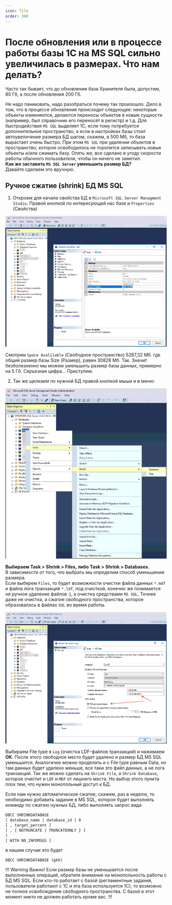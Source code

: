 ```yaml
---
icon: file
order: 300
---
```


# После обновления или в процессе работы базы 1С на MS SQL сильно увеличилась в размерах. Что нам делать?

Часто так бывает, что до обновления база Хранителя была, допустим, 80 Гб, а после обновления 200 Гб.  

Не надо паниковать, надо разобраться почему так произошло. Дело в том, что в процессе обновления происходит следующее: некоторые объекты изменяются, делаются переносы объектов в новые сущности (например, был справочник его переносят в регистр) и т.д. Для быстродействия `MS SQL` выделяет 1С, если тому потребуется дополнительное пространство, а если в настройках базы стоит автоувеличение размера БД шагом, скажем, в 500 Мб, то база вырастает очень быстро. При этом `MS SQL` при удалении объектов в пространство, которое освободилось не торопится записывать новые объекты и/или сжимать базу. Опять же, все сделано в угоду скорости работы обычного пользователя, чтобы он ничего не заметил.  
**Как же заставить `MS SQL Server` уменьшить размер БД?**  
Давайте сделаем это вручную.  

## Ручное сжатие (shrink) БД MS SQL

1. Откроем для начала свойства БД в `Microsoft SQL Server Managment Studio`. Правой кнопкой по интересующей нас базе и `Properties` (Свойства)

![Окно microsoft SQL](static/01_ПереносБД.png)

Смотрим `Space Avalilable` (Свободное пространство) 5287,32 Мб. где общий размер базы Size (Размер), равен 30828 Мб.
Так. Значит безболезненно мы можем уменьшить размер базы данных, примерно на 5 Гб. Серьезная цифра... Приступим.

2. Так же щелкаем по нужной БД правой кнопкой мыши и в меню:

![Окно microsoft SQL](static/02_ПереносБД.png)

**Выбираем Task > Shrink > Files, либо Task > Shrink > Databases.**  
В зависимости от того, что выбрать мы определим способ уменьшения размера.  
Если выберем `Files`, то будет возможности очистки файла данных `*.mdf` и файла лога транзакций `*.ldf`, под очисткой, конечно же понимается не ручное удаление файлов :), а очистка средствами `MS SQL`. Точнее даже не очистка, а сжатие свободного пространства, которое образовалось в файлах `SQL` во время работы. 

![Окно microsoft SQL](static/03_ПереносБД.png)

Выбираем File type в `Log` (очистка LDF-файлов транзакций) и нажимаем **OK**.
После этого свободное место будет удалено и размер БД MS SQL уменьшится.
Аналогично можно проделать и с File type равным Data, но там данных будет удалено меньше, все таки это файл данных, а не лога транзакций.
Так же можно сделать на `Shrink File`, а `Shrink Database`, которое очистит и `LDF` и `MDF` от лишнего места. Но выбор этого пункта плох тем, что нужен монопольный доступ к БД.

Если нам нужно автоматическое сжатие, скажем, раз в неделю, то необходимо добавить задание в MS SQL, которое будет выполнять команду по сжатию нужных БД, либо выполнять запрос вида
```
DBCC SHRINKDATABASE
( database_name | database_id | 0
[ , target_percent ]
[ , { NOTRUNCATE | TRUNCATEONLY } ]
)
[ WITH NO_INFOMSGS ]
```
в нашем случае это будет
```
DBCC SHRINKDATABASE (gkh)
```
!!! Warning Важно! 
Если размер базы не уменьшается после выполненных операций, обратите внимание на монопольность работы с БД MS SQL. Если кто-то работает с базой (регламентные задания, пользователи работают с 1С и эта база используется 1С), то возможно не полное освобождение свободного пространства. С базой в этот момент никто не должен работать кроме вас.
!!!